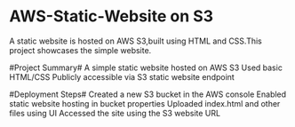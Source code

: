 # AWS-Static-Website on S3

A static website is hosted on AWS S3,built using HTML and CSS.This project showcases the simple website.

#Project Summary#
A simple static website hosted on AWS S3
Used basic HTML/CSS 
Publicly accessible via S3 static website endpoint

#Deployment Steps#
Created a new S3 bucket in the AWS console
Enabled static website hosting in bucket properties
Uploaded index.html and other files using UI
Accessed the site using the S3 website URL




